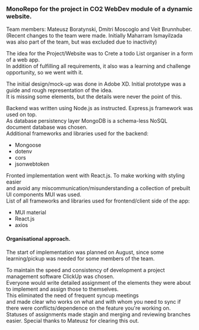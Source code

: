 ### MonoRepo for the project in CO2 WebDev module of a dynamic website. 

Team members: Mateusz Boratynski, Dmitri Moscoglo and Veit Brunnhuber. <br>
(Recent changes to the team were made. Initially Maharram Ismayilzada was also part of the team, but was excluded due to inactivity)

The idea for the Project/Website was to Crete a todo List organiser in a form of a web app.<br>
In addition of fulfilling all requirements, it also was a learning and challenge opportunity, so we went with it. 

The initial design/mock-up was done in Adobe XD. Initial prototype was a guide and rough representation of the idea.<br> 
It is missing some elements, but the details were never the point of this.

Backend was written using Node.js as instructed. Express.js framework was used on top.<br>
As database persistency layer MongoDB is a schema-less NoSQL document database was chosen.<br>
Additional frameworks and libraries used for the backend:
* Mongoose
* dotenv
* cors
* jsonwebtoken

Fronted implementation went with React.js. To make working with styling easier<br>
and avoid any miscommunication/misunderstanding a collection of prebuilt UI components MUI was used.<br>
List of all frameworks and libraries used for frontend/client side of the app:
* MUI material
* React.js
* axios 


#### Organisational approach.

The start of implementation was planned on August, since some learning/pickup was needed for some members of the team.<br>

To maintain the speed and consistency of development a project management software ClickUp was chosen.<br>
Everyone would write detailed assignment of the elements they were about to implement and assign those to themselves.<br>
This eliminated the need of frequent syncup meetings<br> 
and made clear who works on what and with whom you need to sync if there were conflicts/dependence on the feature you're working on.<br> 
Statuses of assignments made stagin and merging and reviewing branches easier. Special thanks to Mateusz for clearing this out.
